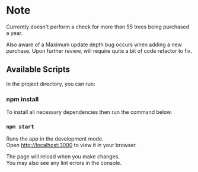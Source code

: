 # Note

Currently doesn't perform a check for more than 55 trees being purchased a year.

Also aware of a Maximum update depth bug occurs when adding a new purchase. Upon further review, will require quite a bit of code refactor to fix.

## Available Scripts

In the project directory, you can run:

### npm install
To install all necessary dependencies then run the command below.

### `npm start`

Runs the app in the development mode.\
Open [http://localhost:3000](http://localhost:3000) to view it in your browser.

The page will reload when you make changes.\
You may also see any lint errors in the console.

